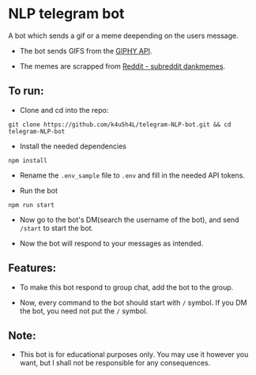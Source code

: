 # NLP telegram bot

A bot which sends a gif or a meme deepending on the users message.

-   The bot sends GIFS from the [GIPHY API](https://developers.giphy.com/).

-   The memes are scrapped from [Reddit - subreddit dankmemes](https://reddit.com/r/dankmemes).

## To run:

-   Clone and cd into the repo:

```
git clone https://github.com/k4u5h4L/telegram-NLP-bot.git && cd telegram-NLP-bot
```

-   Install the needed dependencies

```
npm install
```

-   Rename the `.env_sample` file to `.env` and fill in the needed API tokens.

-   Run the bot

```
npm run start
```

-   Now go to the bot's DM(search the username of the bot), and send `/start` to start the bot.

-   Now the bot will respond to your messages as intended.

## Features:

-   To make this bot respond to group chat, add the bot to the group.

-   Now, every command to the bot should start with `/` symbol. If you DM the bot, you need not put the `/` symbol.

## Note:

-   This bot is for educational purposes only. You may use it however you want, but I shall not be responsible for any
    consequences.
